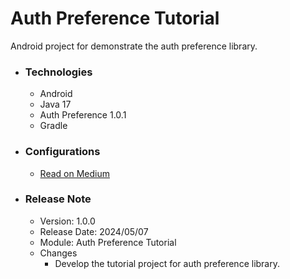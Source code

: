 # Auth Preference Tutorial
Android project for demonstrate the auth preference library.

* ### Technologies
  * Android
  * Java 17
  * Auth Preference 1.0.1
  * Gradle

* ### Configurations
  * [Read on Medium](https://medium.com/@sachithariyathilaka/auth-preference-android-library-1adb605f101c)

* ### Release Note

    * Version: 1.0.0
    * Release Date: 2024/05/07
    * Module: Auth Preference Tutorial
    * Changes
        * Develop the tutorial project for auth preference library.
